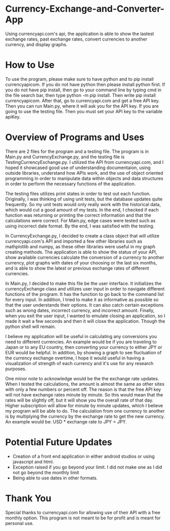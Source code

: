 # Currency-Exchange-and-Converter-App
Using currencyapi.com's api, the application is able to show the lastest exchange rates, past exchange rates, convert currencies to another currency, and display graphs.


# How to Use
To use the program, please make sure to have python and to pip install currencyapicom. If you do not have python then please install python first. If you do not have pip install, then go to your command line by typing cmd in the file search bar, then type python -m pip install. Then write pip install currencyapicom. After that, go to currencyapi.com and get a free API key. Then you can run Main.py, where it will ask you for the API key. If you are going to use the testing file. Then you must set your API key to the variable apiKey.


# Overview of Programs and Uses
There are 2 files for the program and a testing file. The program is in Main.py and CurrencyExchange.py, and the testing file is TestingCurrencyExchange.py. I utilized the API from currencyapi.com, and I hoped it showcased good use of understanding documentaion, using outside libraries, understand how
APIs work, and the use of object oriented programming in order to manipulate data within objects and data structures in order to perform the necessary functions of the application.

The testing files utilizes print states in order to test out each function. Originally, I was thinking of using unit tests, but the database updates quite frequently. So my unit tests would only really work with the historical data, which would cut a good amount of my tests. In the end, I checked if each function was returning or printing the correct information and that the calculations were correct. For Main.py, edge cases were tested such as using incorrect date format. By the end, I was satisfied with the testing.

In CurrencyExchange.py, I decided to create a class object that will utilize currencyapi.com's API and imported a few other libraries such as mathplotlib and numpy, as these other libraries were useful in my graph creating methods. The application is able to show the status of your API, show available currencies calculate the conversion of a currency to another currency, plot graphs with dates of your choosing or the last six months, and is able to show the latest or previous exchange rates of different currencies.

In Main.py, I decided to make this file be the user interface. It initializes the currencyExchange class and utilizes user input in order to navigate different
functions of the program. It has the function to go back to the command list for every input. In addition, I tried to make it as informative as possible so that the user understands their options. It can also catch certain exceptions such as wrong dates, incorrect currency, and incorrect amount. Finally, when you exit the user input, I wanted to emulate closing an application, so I made it wait a few seconds and then it will close the application. Though the python shell will remain.

I believe my application will be useful in calculating any conversions you need to different currencies. An example would be if you are traveling to Japan or to any EU country, then converting your currency to either JPY or EUR would be helpful. In addition, by showing a graph to see fluctuation of the currency exchange overtime, I hope it would useful in having a visualization of strength of each currency and it's use for any research purposes. 

One minor note to acknowledge would be the the exchange rate updates. When I tested the calculations, the amount is almost the same as other sites with only a few numbers or percent off. The reason is that the free API key will not have exchange rates minute by minute. So this would mean that the rates will be slightly off, but it will show you the overall rate of that day. Higher subscription will allow for minute by minute updates, which I believe my program will be able to do. The calculation from one currency to another is by multiplying the currency by the exchange rate to get the new currency. An example would be: USD * exchange rate to JPY = JPY.

# Potential Future Updates
- Creation of a front end application in either android studios or using javascript and html.
- Exception raised if you go beyond your limit. I did not make one as I did not go beyond the monthly limit
- Being able to use dates in other formats.


# Thank You
Special thanks to currencyapi.com for allowing use of their API with a free monthly option. This program is not meant to be for profit and is meant for personal use.
